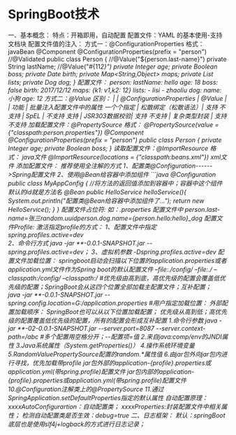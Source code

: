 # SpringBoot技术
一、基本概念：
	特点：开箱即用，自动配置
	配置文件：YAML 的基本使用-支持文档块
	配置文件值的注入：
	方式一：@ConfigurationProperties
		格式：
		javaBean
		@Component
		@ConfigurationProperties(prefix = "person")
		//@Validated
		public class Person {
			//@Value("${person.last-name}")
			private String lastName;
			//@Value("#{11*2}")
			private Integer age;
			private Boolean boss;
			private Date birth;
			private Map<String,Object> maps;
			private List<Object> lists;
			private Dog dog;
		}
		配置文件：
		person:
			lastName: hello
			age: 18
			boss: false
			birth: 2017/12/12
			maps: {k1: v1,k2: 12}
			lists:
			  - lisi
			  - zhaoliu
			dog:
			  name: 小狗
			  age: 12
		方式二：@Value
		区别：
			|            	| @ConfigurationProperties    | @Value 	      |
 			| 功能         	| 批量注入配置文件中的属性           一个个指定
			| 松散绑定（松散语法）| 支持                        不支持
			| SpEL       	| 不支持                          支持
			| JSR303数据校验| 支持                            不支持
			| 复杂类型封装   | 支持                           不支持
    加载配置文件：@PropertySource
		格式：
			@PropertySource(value = {"classpath:person.properties"})
			@Component
			@ConfigurationProperties(prefix = "person")
			public class Person {
				private Integer age;
				private Boolean boss;
			}
	读取配置文件：@ImportResource
	    格式：
		    java文件
			@ImportResource(locations = {"classpath:beans.xml"})
		    xml文件
    		<?xml version="1.0" encoding="UTF-8"?>
    		<beans xmlns="http://www.springframework.org/schema/beans"
    			   xmlns:xsi="http://www.w3.org/2001/XMLSchema-instance"
    			   xsi:schemaLocation="http://www.springframework.org/schema/beans http://www.springframework.org/schema/beans/spring-beans.xsd">
    			<bean id="helloService" class="com.atguigu.springboot.service.HelloService"></bean>
    		</beans>
    添加配置文件：
		推荐使用全注解的方式
		1、配置类@Configuration------>Spring配置文件
		2、使用@Bean给容器中添加组件
		```java
		@Configuration
		public class MyAppConfig {
			//将方法的返回值添加到容器中；容器中这个组件默认的id就是方法名
			@Bean
			public HelloService helloService(){
				System.out.println("配置类@Bean给容器中添加组件了...");
				return new HelloService();
			}
		}
    配置文件占位符:
    	如：*.properties 配置文件中
    		person.last-name=张三${random.uuid}
    		person.dog.name=${person.hello:hello}_dog
    配置文件Profile:
			激活指定profile的方式：
			1、配置文件中指定  spring.profiles.active=dev	
			2、命令行方式 java -jar **-0.0.1-SNAPSHOT.jar --spring.profiles.active=dev；
			3、虚拟机参数 -Dspring.profiles.active=dev
			配置文件加载位置：
				springboot启动会扫描以下位置的application.properties或者application.yml文件作为Spring boot的默认配置文件
				–file:./config/
				–file:./
				–classpath:/config/
				–classpath:/    #优先级由高到底，高优先级的配置会覆盖低优先级的配置；SpringBoot会从这四个位置全部加载主配置文件；互补配置；				
				java -jar **-0.0.1-SNAPSHOT.jar --spring.config.location=G:/application.properties #用户指定加载位置：
			外部配置加载顺序：
				SpringBoot也可以从以下位置加载配置； 优先级从高到低；高优先级的配置覆盖低优先级的配置，所有的配置会形成互补配置
				1.命令行参数
					java -jar **-02-0.0.1-SNAPSHOT.jar --server.port=8087  --server.context-path=/abc #多个配置用空格分开；--配置项=值
				2.来自java:comp/env的JNDI属性
				3.Java系统属性（System.getProperties()）
				4.操作系统环境变量
				5.RandomValuePropertySource配置的random.*属性值
				6.由jar包外向jar包内进行寻找，优先加载带profile
					jar包外部的application-{profile}.properties或application.yml(带spring.profile)配置文件
					jar包内部的application-{profile}.properties或application.yml(带spring.profile)配置文件
				10.@Configuration注解类上的@PropertySource
				11.通过SpringApplication.setDefaultProperties指定的默认属性
			自动配置原理：
				xxxxAutoConfigurartion：自动配置类；
				xxxxProperties:封装配置文件中相关属性；
			检测自动配置类是否生效：debug=true
二、日志框架：
	默认：springBoot底层也是使用slf4j+logback的方式进行日志记录；
	